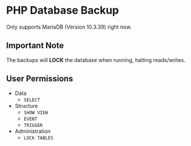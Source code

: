 # PHP Database Backup

Only supports MariaDB (Version 10.3.39) right now.

## Important Note

The backups will **LOCK** the database when running, halting reads/writes.

## User Permissions

- Data
	- `SELECT`
- Structure
	- `SHOW VIEW`
	- `EVENT`
	- `TRIGGER`
- Administration
	- `LOCK TABLES`
